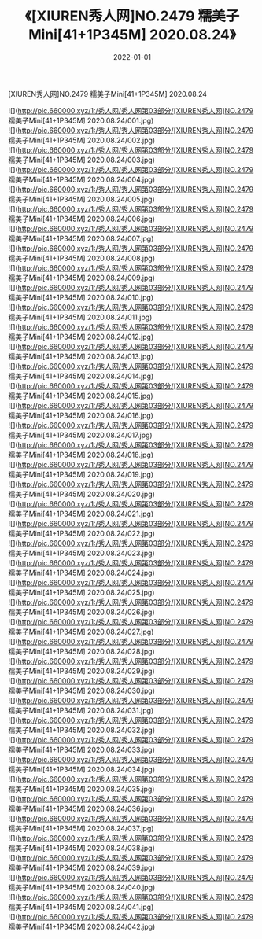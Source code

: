 ﻿---
layout: post
title:  《[XIUREN秀人网]NO.2479 糯美子Mini[41+1P345M] 2020.08.24》
date:   2022-01-01
img: http://pic.660000.xyz/1:/秀人网/秀人网第03部分/[XIUREN秀人网]NO.2479 糯美子Mini[41+1P345M] 2020.08.24/000.jpg
categories: [美女, 清纯, 唯美]
---

[XIUREN秀人网]NO.2479 糯美子Mini[41+1P345M] 2020.08.24

 ![](http://pic.660000.xyz/1:/秀人网/秀人网第03部分/[XIUREN秀人网]NO.2479 糯美子Mini[41+1P345M] 2020.08.24/001.jpg) <br>![](http://pic.660000.xyz/1:/秀人网/秀人网第03部分/[XIUREN秀人网]NO.2479 糯美子Mini[41+1P345M] 2020.08.24/002.jpg) <br>![](http://pic.660000.xyz/1:/秀人网/秀人网第03部分/[XIUREN秀人网]NO.2479 糯美子Mini[41+1P345M] 2020.08.24/003.jpg) <br>![](http://pic.660000.xyz/1:/秀人网/秀人网第03部分/[XIUREN秀人网]NO.2479 糯美子Mini[41+1P345M] 2020.08.24/004.jpg) <br>![](http://pic.660000.xyz/1:/秀人网/秀人网第03部分/[XIUREN秀人网]NO.2479 糯美子Mini[41+1P345M] 2020.08.24/005.jpg) <br>![](http://pic.660000.xyz/1:/秀人网/秀人网第03部分/[XIUREN秀人网]NO.2479 糯美子Mini[41+1P345M] 2020.08.24/006.jpg) <br>![](http://pic.660000.xyz/1:/秀人网/秀人网第03部分/[XIUREN秀人网]NO.2479 糯美子Mini[41+1P345M] 2020.08.24/007.jpg) <br>![](http://pic.660000.xyz/1:/秀人网/秀人网第03部分/[XIUREN秀人网]NO.2479 糯美子Mini[41+1P345M] 2020.08.24/008.jpg) <br>![](http://pic.660000.xyz/1:/秀人网/秀人网第03部分/[XIUREN秀人网]NO.2479 糯美子Mini[41+1P345M] 2020.08.24/009.jpg) <br>![](http://pic.660000.xyz/1:/秀人网/秀人网第03部分/[XIUREN秀人网]NO.2479 糯美子Mini[41+1P345M] 2020.08.24/010.jpg) <br>![](http://pic.660000.xyz/1:/秀人网/秀人网第03部分/[XIUREN秀人网]NO.2479 糯美子Mini[41+1P345M] 2020.08.24/011.jpg) <br>![](http://pic.660000.xyz/1:/秀人网/秀人网第03部分/[XIUREN秀人网]NO.2479 糯美子Mini[41+1P345M] 2020.08.24/012.jpg) <br>![](http://pic.660000.xyz/1:/秀人网/秀人网第03部分/[XIUREN秀人网]NO.2479 糯美子Mini[41+1P345M] 2020.08.24/013.jpg) <br>![](http://pic.660000.xyz/1:/秀人网/秀人网第03部分/[XIUREN秀人网]NO.2479 糯美子Mini[41+1P345M] 2020.08.24/014.jpg) <br>![](http://pic.660000.xyz/1:/秀人网/秀人网第03部分/[XIUREN秀人网]NO.2479 糯美子Mini[41+1P345M] 2020.08.24/015.jpg) <br>![](http://pic.660000.xyz/1:/秀人网/秀人网第03部分/[XIUREN秀人网]NO.2479 糯美子Mini[41+1P345M] 2020.08.24/016.jpg) <br>![](http://pic.660000.xyz/1:/秀人网/秀人网第03部分/[XIUREN秀人网]NO.2479 糯美子Mini[41+1P345M] 2020.08.24/017.jpg) <br>![](http://pic.660000.xyz/1:/秀人网/秀人网第03部分/[XIUREN秀人网]NO.2479 糯美子Mini[41+1P345M] 2020.08.24/018.jpg) <br>![](http://pic.660000.xyz/1:/秀人网/秀人网第03部分/[XIUREN秀人网]NO.2479 糯美子Mini[41+1P345M] 2020.08.24/019.jpg) <br>![](http://pic.660000.xyz/1:/秀人网/秀人网第03部分/[XIUREN秀人网]NO.2479 糯美子Mini[41+1P345M] 2020.08.24/020.jpg) <br>![](http://pic.660000.xyz/1:/秀人网/秀人网第03部分/[XIUREN秀人网]NO.2479 糯美子Mini[41+1P345M] 2020.08.24/021.jpg) <br>![](http://pic.660000.xyz/1:/秀人网/秀人网第03部分/[XIUREN秀人网]NO.2479 糯美子Mini[41+1P345M] 2020.08.24/022.jpg) <br>![](http://pic.660000.xyz/1:/秀人网/秀人网第03部分/[XIUREN秀人网]NO.2479 糯美子Mini[41+1P345M] 2020.08.24/023.jpg) <br>![](http://pic.660000.xyz/1:/秀人网/秀人网第03部分/[XIUREN秀人网]NO.2479 糯美子Mini[41+1P345M] 2020.08.24/024.jpg) <br>![](http://pic.660000.xyz/1:/秀人网/秀人网第03部分/[XIUREN秀人网]NO.2479 糯美子Mini[41+1P345M] 2020.08.24/025.jpg) <br>![](http://pic.660000.xyz/1:/秀人网/秀人网第03部分/[XIUREN秀人网]NO.2479 糯美子Mini[41+1P345M] 2020.08.24/026.jpg) <br>![](http://pic.660000.xyz/1:/秀人网/秀人网第03部分/[XIUREN秀人网]NO.2479 糯美子Mini[41+1P345M] 2020.08.24/027.jpg) <br>![](http://pic.660000.xyz/1:/秀人网/秀人网第03部分/[XIUREN秀人网]NO.2479 糯美子Mini[41+1P345M] 2020.08.24/028.jpg) <br>![](http://pic.660000.xyz/1:/秀人网/秀人网第03部分/[XIUREN秀人网]NO.2479 糯美子Mini[41+1P345M] 2020.08.24/029.jpg) <br>![](http://pic.660000.xyz/1:/秀人网/秀人网第03部分/[XIUREN秀人网]NO.2479 糯美子Mini[41+1P345M] 2020.08.24/030.jpg) <br>![](http://pic.660000.xyz/1:/秀人网/秀人网第03部分/[XIUREN秀人网]NO.2479 糯美子Mini[41+1P345M] 2020.08.24/031.jpg) <br>![](http://pic.660000.xyz/1:/秀人网/秀人网第03部分/[XIUREN秀人网]NO.2479 糯美子Mini[41+1P345M] 2020.08.24/032.jpg) <br>![](http://pic.660000.xyz/1:/秀人网/秀人网第03部分/[XIUREN秀人网]NO.2479 糯美子Mini[41+1P345M] 2020.08.24/033.jpg) <br>![](http://pic.660000.xyz/1:/秀人网/秀人网第03部分/[XIUREN秀人网]NO.2479 糯美子Mini[41+1P345M] 2020.08.24/034.jpg) <br>![](http://pic.660000.xyz/1:/秀人网/秀人网第03部分/[XIUREN秀人网]NO.2479 糯美子Mini[41+1P345M] 2020.08.24/035.jpg) <br>![](http://pic.660000.xyz/1:/秀人网/秀人网第03部分/[XIUREN秀人网]NO.2479 糯美子Mini[41+1P345M] 2020.08.24/036.jpg) <br>![](http://pic.660000.xyz/1:/秀人网/秀人网第03部分/[XIUREN秀人网]NO.2479 糯美子Mini[41+1P345M] 2020.08.24/037.jpg) <br>![](http://pic.660000.xyz/1:/秀人网/秀人网第03部分/[XIUREN秀人网]NO.2479 糯美子Mini[41+1P345M] 2020.08.24/038.jpg) <br>![](http://pic.660000.xyz/1:/秀人网/秀人网第03部分/[XIUREN秀人网]NO.2479 糯美子Mini[41+1P345M] 2020.08.24/039.jpg) <br>![](http://pic.660000.xyz/1:/秀人网/秀人网第03部分/[XIUREN秀人网]NO.2479 糯美子Mini[41+1P345M] 2020.08.24/040.jpg) <br>![](http://pic.660000.xyz/1:/秀人网/秀人网第03部分/[XIUREN秀人网]NO.2479 糯美子Mini[41+1P345M] 2020.08.24/041.jpg) <br>![](http://pic.660000.xyz/1:/秀人网/秀人网第03部分/[XIUREN秀人网]NO.2479 糯美子Mini[41+1P345M] 2020.08.24/042.jpg) <br>
